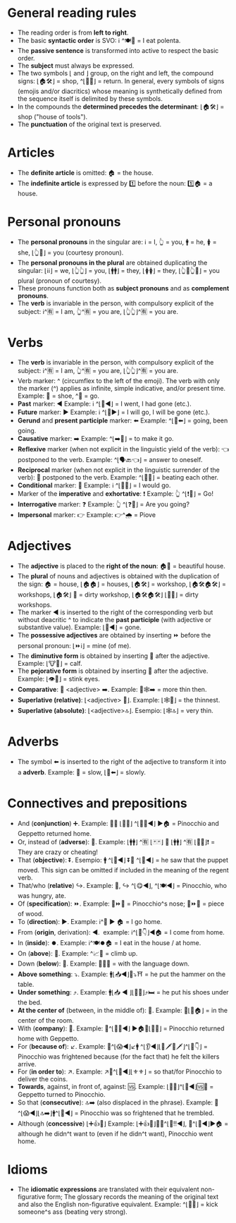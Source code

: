 # General reading rules
- The reading order is from **left to right**.
- The basic **syntactic order** is SVO: ℹ️ ^🍽🍮 = I eat polenta.
- The **passive sentence** is transformed into active to respect the basic order.
- The **subject** must always be expressed.
- The two symbols ⌊ and ⌋ group, on the right and left, the compound signs: ⌊🏠🛠⌋ = shop, ^⌊👞🔙⌋ = return. In general, every symbols of signs (emojis and/or diacritics) whose meaning is synthetically defined from the sequence itself is delimited by these symbols.
- In the compounds the **determined precedes the determinant**: ⌊🏠🛠⌋ = shop ("house of tools").
- The **punctuation** of the original text is preserved.

# Articles
- The **definite article** is omitted: 🏠 = the house.
- The **indefinite article** is expressed by 1️⃣ before the noun: 1️⃣🏠 = a house.

# Personal pronouns
- The **personal pronouns** in the singular are: ℹ️ = I, 👆 = you, 🚹 = he, 🚺 = she, ⌊👆🎩⌋ = you (courtesy pronoun).
- The **personal pronouns in the plural** are obtained duplicating the singular: ⌊ℹ️ℹ️⌋ = we, ⌊👆👆⌋ = you, ⌊🚹🚹⌋ = they, ⌊🚺🚺⌋ = they, ⌊👆🎩👆🎩⌋ = you plural (pronoun of courtesy).
- These pronouns function both as **subject pronouns** and as **complement pronouns**.
- The **verb** is invariable in the person, with compulsory explicit of the subject: ℹ️^🈶 = I am, 👆^🈶 = you are, ⌊👆👆⌋^🈶 = you are.

# Verbs
- The **verb** is invariable in the person, with compulsory explicit of the subject: ℹ️^🈶 = I am, 👆^🈶 = you are, ⌊👆👆⌋^🈶 = you are.
- Verb marker: ^ (circumflex to the left of the emoji). The verb with only the marker (^) applies as infinite, simple indicative, and/or present time. Example: 👞 = shoe, ^👞 = go.
- **Past** marker: ◀️ Example: ℹ️ ^⌊👞◀️⌋ = I went, I had gone (etc.).
- **Future** marker: ▶️️ Example: ℹ️ ^⌊👞▶️️⌋ = I will go, I will be gone (etc.).
- **Gerund** and **present participle** marker: ⬅️ Example: ^⌊👞⬅️⌋ = going, been going.
- **Causative** marker:  ➡️ Example: ^⌊➡️👞⌋ = to make it go.
- **Reflexive** marker (when not explicit in the linguistic yield of the verb): 👈 postponed to the verb. Example: ^⌊🗣🔙👈⌋ = answer to oneself.
- **Reciprocal** marker (when not explicit in the linguistic surrender of the verb): 👥 postponed to the verb. Example: ^⌊👊👥⌋ = beating each other.
- **Conditional** marker: 🎲 Example: ℹ️ ^⌊🎲👞⌋ = I would go.
- Marker of the **imperative** and **exhortative**: ❗️ Example: 👆 ^⌊❗👞⌋ = Go!
- **Interrogative** marker: ❓ Example: 👆 ^⌊❓👞⌋ = Are you going?
- **Impersonal** marker: 👉 Example: 👉^🌧 = Piove

# Adjectives
- The **adjective** is placed to the **right of the noun**: 🏠🔆 = beautiful house.
- The **plural** of nouns and adjectives is obtained with the duplication of the sign: 🏠 = house, ⌊🏠🏠⌋ = houses, ⌊🏠🛠⌋ = workshop, ⌊🏠🛠🏠🛠⌋ = workshops, ⌊🏠🛠⌋ 🐽 = dirty workshop, ⌊🏠🛠🏠🛠⌋ ⌊🐽🐽⌋ = dirty workshops.
- The marker ◀️ is inserted to the right of the corresponding verb but without deacritic ^ to indicate the **past participle** (with adjective or substantive value). Example: ⌊👞◀️⌋ = gone.
- The **possessive adjectives** are obtained by inserting ⏩ before the personal pronoun: ⌊⏩ℹ️⌋ = mine (of me).
- The **diminutive form** is obtained by inserting 👶 after the adjective. Example: ⌊🐮👶⌋ = calf.
- The **pejorative form** is obtained by inserting 👹 after the adjective. Example: ⌊👁👹⌋ = stink eyes.
- **Comparative**: 📶 \<adjective\> ➡️. Example: 📶🕸➡️ = more thin then.
- **Superlative (relative)**: ⌊\<adjective\> 💯⌋. Example:  ⌊🕸💯⌋ = the thinnest.
- **Superlative (absolute)**: ⌊\<adjective\>🔝⌋. Esempio: ⌊🕸🔝⌋ = very thin.

# Adverbs
- The symbol ⬅️ is inserted to the right of the adjective to transform it into a **adverb**. Example: 🐌 = slow, ⌊🐌⬅️⌋ = slowly.

# Connectives and prepositions
- And (**conjunction**) ➕. Example: 🏃➕ ⌊👨💟⌋ ^⌊👞🔙◀️️⌋ ▶️️️🏠 = Pinocchio and Geppetto returned home.
- Or, instead of (**adverse**): 🔁. Example: ⌊🚹🚹⌋ ^🈶 ⌊🃏🃏⌋ 🔁 ⌊🚹🚹⌋ ^🈶 ⌊👿👿⌋❗️ = They are crazy or cheating!
- That (**objective**): ⏬. Esempio: 🚹 ^⌊👀◀️️⌋ ⏬🤖 ^⌊🔄◀️️⌋ = he saw that the puppet moved. This sign can be omitted if included in the meaning of the regent verb.
- That/who (**relative**) ↪️. Example: 🏃, ↪️ ^⌊😋◀️️⌋, ^⌊🍽◀️️⌋ = Pinocchio, who was hungry, ate.
- Of (**specification**): ⏩. Example: 👃⏩🏃 = Pinocchio^s nose; 🔩⏩🚪 = piece of wood.
- To (**direction**): ▶️️. ️Example: ℹ️^👞 ▶️️ 🏠 = I go home.
- From (**origin**, derivation): ◀️. ️ example: ℹ️^⌊👞👇⌋◀️️🏠 = I come from home.
- In (**inside**): ⏺️. Example: ℹ️^🍽⏺🏠 = I eat in the house / at home.
- On (**above**): 🔼. Example: ^📈🔼 = climb up.
- Down (**below**): 🔽. Example: 📎👅🔽 = with the language down.
- **Above something**: ⤵️. Example: 🚹⌊📥◀️️⌋🔨⤵️⛩ = he put the hammer on the table.
- **Under something**: ⤴️. Example: 🚹⌊📥 ◀️ ️⌋⌊👞👞⌋⤴️🛏 = he put his shoes under the bed.
- **At the center of** (between, in the middle of): 🎯. Example: 🎯⌊🔲🏠⌋ = in the center of the room.
- With (**company**): 📎. Example: 🏃^⌊👞🔙◀️⌋ ▶️️️🏠📎⌊👨💟⌋ = Pinocchio returned home with Geppetto.
- For (**because of**): ↙️. Example: 🏃^⌊😱◀️️⌋↙️🚹 ^⌊👂◀️️⌋⌊👿🗡👿🗡⌋^⌊👞👇⌋ = Pinocchio was frightened because (for the fact that) he felt the killers arrive.
- For (**in order to**): ↗️. Example: ↗️🏃^⌊👐◀️️⌋⌊⚜️⚜️⌋ = so that/for Pinocchio to deliver the coins.
- **Towards**, against, in front of, against: 🆚. Example: ⌊👨💟⌋^⌊🔄◀️️⌋🆚🏃 = Geppetto turned to Pinocchio.
- So that (**consecutive**): 🔝➡️ (also displaced in the phrase). Example: 🏃^⌊😱◀️️⌋⌊🔝➡️⌋🚹^⌊🍃◀️️⌋ = Pinocchio was so frightened that he trembled.
- Although (**concessive**) ⌊➕👍🎲⌋ Example: ⌊➕👍🎲⌋🏃🙅^⌊🙏‼️◀️️⌋, 🏃^⌊👞◀️️⌋▶️️🏠  = although he didn^t want to (even if he didn^t want), Pinocchio went home.

# Idioms 
- The **idiomatic expressions** are translated with their equivalent non-figurative form; The glossary records the meaning of the original text and also the English non-figurative equivalent. Example: ^⌊👊🔝⌋ = kick someone^s ass (beating very strong).